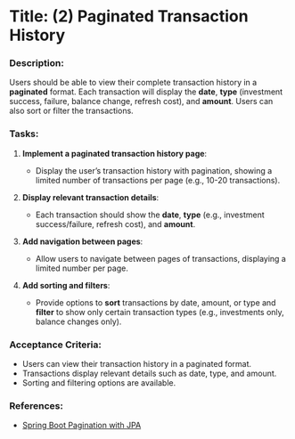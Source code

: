 # Title: (2) Paginated Transaction History

### Description:
Users should be able to view their complete transaction history in a **paginated** format. Each transaction will display the **date**, **type** (investment success, failure, balance change, refresh cost), and **amount**. Users can also sort or filter the transactions.

### Tasks:
1. **Implement a paginated transaction history page**:
   - Display the user’s transaction history with pagination, showing a limited number of transactions per page (e.g., 10-20 transactions).

2. **Display relevant transaction details**:
   - Each transaction should show the **date**, **type** (e.g., investment success/failure, refresh cost), and **amount**.

3. **Add navigation between pages**:
   - Allow users to navigate between pages of transactions, displaying a limited number per page.

4. **Add sorting and filters**:
   - Provide options to **sort** transactions by date, amount, or type and **filter** to show only certain transaction types (e.g., investments only, balance changes only).

### Acceptance Criteria:
- Users can view their transaction history in a paginated format.
- Transactions display relevant details such as date, type, and amount.
- Sorting and filtering options are available.

### References:
- [Spring Boot Pagination with JPA](https://www.baeldung.com/spring-data-jpa-pagination-sorting)
